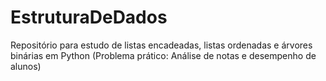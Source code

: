 # EstruturaDeDados
Repositório para estudo de listas encadeadas, listas ordenadas e árvores binárias em Python
(Problema prático: Análise de notas e desempenho de alunos)
